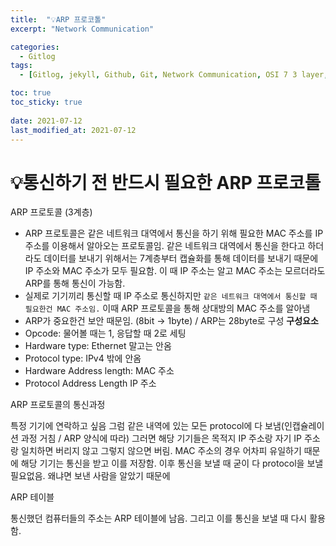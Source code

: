 ```yaml
---
title:  "💡ARP 프로코톨"
excerpt: "Network Communication"

categories:
  - Gitlog
tags:
  - [Gitlog, jekyll, Github, Git, Network Communication, OSI 7 3 layer,ComputerScience, ARP protocol]

toc: true
toc_sticky: true
 
date: 2021-07-12
last_modified_at: 2021-07-12
---
```


# 💡통신하기 전 반드시 필요한 ARP 프로코톨

ARP 프로토콜 (3계층)

- ARP 프로토콜은 같은 네트워크 대역에서 통신을 하기 위해 필요한 MAC 주소를 IP주소를 이용해서 알아오는 프로토콜임. 같은 네트워크 대역에서 통신을 한다고 하더라도 데이터를 보내기 위해서는 7계층부터 캡슐화를 통해 데이터를 보내기 때문에 IP 주소와 MAC 주소가 모두 필요함. 이 때 IP 주소는 알고 MAC 주소는 모르더라도 ARP를 통해 통신이 가능함.
- 실제로 기기끼리 통신할 때 IP 주소로 통신하지만 `같은 네트워크 대역에서 통신할 때 필요한건 MAC 주소임.` 이때 ARP 프로토콜을 통해 상대방의 MAC 주소를 알아냄
- ARP가 중요한건 보안 때문임. (8bit → 1byte) / ARP는 28byte로 구성
**구성요소**
- Opcode: 물어볼 때는 1, 응답할 때 2로 세팅
- Hardware type:  Ethernet 말고는 안옴
- Protocol type: IPv4 밖에 안옴
- Hardware Address length: MAC 주소
- Protocol Address Length IP 주소

ARP 프로토콜의 통신과정

특정 기기에 연락하고 싶음 그럼 같은 내역에 있는 모든 protocol에 다 보냄(인캡슐레이션 과정 거침 / ARP 양식에 따라) 그러면 해당 기기들은 목적지 IP 주소랑 자기 IP 주소랑 일치하면 버리지 않고 그렇지 않으면 버림. MAC 주소의 경우 어차피 유일하기 때문에 해당 기기는 통신을 받고 이를 저장함. 이후 통신을 보낼 때 굳이 다 protocol을 보낼 필요없음. 왜냐면 보낸 사람을 알았기 때문에

ARP 테이블

통신했던 컴퓨터들의 주소는 ARP 테이블에 남음. 그리고 이를 통신을 보낼 때 다시 활용함.